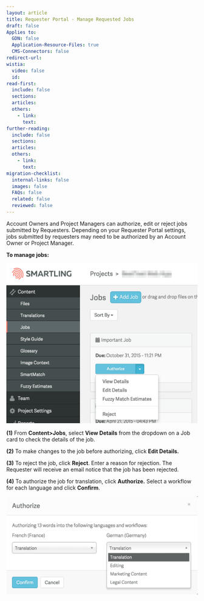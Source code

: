 ```yaml
---
layout: article
title: Requester Portal - Manage Requested Jobs
draft: false
Applies to:
  GDN: false
  Application-Resource-Files: true
  CMS-Connectors: false
redirect-url:
wistia:
  video: false
  id:
read-first:
  include: false
  sections:
  articles:
  others:
    - link:
      text:
further-reading:
  include: false
  sections:
  articles:
  others:
    - link:
      text:
migration-checklist:
  internal-links: false
  images: false
  FAQs: false
  related: false
  reviewed: false
---
```



Account Owners and Project Managers can authorize, edit or reject jobs submitted by Requesters. Depending on your Requester Portal settings, jobs submitted by requesters may need to be authorized by an Account Owner or Project Manager.

**To manage jobs:**

![](/uploads/versions/requestermanage2---x----1138-948x---.png)

**(1)** From **Content&gt;Jobs**, select **View Details** from the dropdown on a Job card to check the details of the job.

**(2)** To make changes to the job before authorizing, click **Edit Details.**

**(3)** To reject the job, click **Reject**. Enter a reason for rejection. The Requester will receive an email notice that the job has been rejected.

**(4)** To authorize the job for translation, click **Authorize.** Select a workflow for each language and click **Confirm**.

![](/uploads/versions/requestermanage1---x----1150-588x---.png)